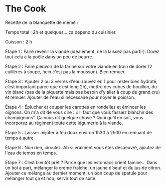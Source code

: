 # The Cook

Recette de la blanquette de mémé : 

Temps total : 2h et quelques… ça dépend du cuisinier.

Cuisson : 2 h

Étape 1 : Faire revenir la viande (idéalement, ne la laissez pas partir).
Dorez tout cela à la poêle dans un peu de beurre.

Étape 2 : Faire pleuvoir de la farine sur votre viande en train de dorer (2 cuillères à soupe, hein c’est pas la mousson). Bien remuer.

Étape 3 : Ajouter 2 ou 3 verres d'eau (buvez en 1 pour rester bien hydraté, c’est important parce que c’est long 2h), mettre des cubes de bouillon, du vin blanc (pas de la piquette mais pas besoin d’y aller à coup de grand cru) et remuer. 
Ajouter de l'eau si nécessaire pour noyer le poisson.

Étape 4 : Éplucher et couper les carottes en rondelles et émincer les oignons. 
On m'a dit de vous dire : « Il faut que vous fassiez blanchir des champignons”. 
Ça vous dit quelque chose ? Quoi qu’il en soit, vous incorporez au régiment toute cette légumerie à la viande.

Étape 5 : Laisser mijoter à feu doux environ 1h30 à 2h00 en remuant de temps à autre.

Étape 6 : Non rien, circulez. Ah si vraiment vous êtes désoeuvré, ajoutez de l'eau de temps en temps.

Étape 7 : C’est bientôt prêt ? Parce que les estomacs crient famine… 
Dans un bol à part, mélanger la crème fraîche, un jaune d’oeuf et du jus de citron. 
Ajouter ce mélange au dernier moment, un bon coup de spatule pour mélanger tout ça et hop, servir tout de suite.
